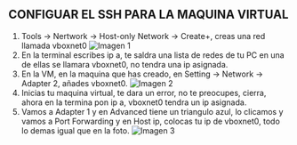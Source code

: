 ## CONFIGUAR EL SSH PARA LA MAQUINA VIRTUAL

1. Tools -> Nertwork -> Host-only Network -> Create+, creas una red llamada vboxnet0
    ![Imagen 1](https://github.com/tentaclepurple/42_snowcrash/blob/main/img/image%20(2).png)
2. En la terminal escribes ip a, te saldra una lista de redes de tu PC en una de ellas se llamara vboxnet0, no tendra una ip asignada.
3. En la VM, en la maquina que has creado, en Setting -> Network -> Adapter 2, añades vboxnet0.
    ![Imagen 2](https://github.com/tentaclepurple/42_snowcrash/blob/main/img/image%20(1).png)
4. Inicias tu maquina virtual, te dara un error, no te preocupes, cierra, ahora en la termina pon ip a, vboxnet0 tendra un ip asignada.
5. Vamos a  Adapter 1 y en Advanced tiene un triangulo azul, lo clicamos y vamos a Port Forwarding y en Host ip, colocas tu ip de vboxnet0, todo lo demas igual que en la foto.
    ![Imagen 3](https://github.com/tentaclepurple/42_snowcrash/blob/main/img/image.png)
    
